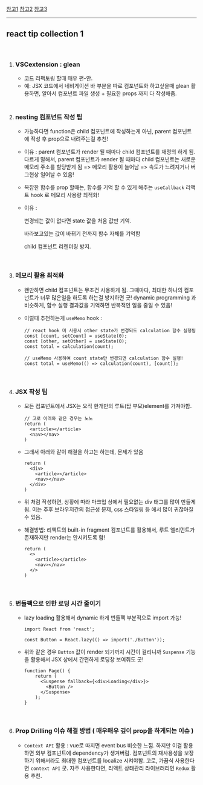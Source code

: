 [참고1](https://www.youtube.com/watch?v=b0IZo2Aho9Y&t=63s)   [참고2](https://stackoverflow.com/questions/56347639/react-useeffect-vs-usememo-vs-usestate)   [참고3](https://likejirak.tistory.com/48)

<hr>

## react tip collection 1

<br>

1. ### VSCextension : glean

   - 코드 리팩토링 할때 매우 편-안.
   - 예:
     JSX 코드에서 네비게이션 바 부분을 따로 컴포넌트화 하고싶을때 glean 활용하면,
     알아서 컴포넌트 파일 생성 + 필요한 props 까지 다 작성해줌.

   <br>

2. ### nesting 컴포넌트 작성 팁

   - 가능하다면 function은 child 컴포넌트에 작성하는게 아닌,
     parent 컴포넌트에 작성 후 prop으로 내려주는걸 추천!

   - 이유 :
     parent 컴포넌트가 render 될 때마다 child 컴포넌트를 재정의 하게 됨.
     다르게 말해서, 
     parent 컴포넌트가 render 될 때마다 child 컴포넌트는 새로운 메모리 주소를 할당받게 됨   =>   메모리 활용이 늘어남   =>   속도가 느려지거나 버그현상 일어날 수 있음!

   - 복잡한 함수를 prop 할때는, 함수를 기억 할 수 있게 해주는 `useCallback` 리액트 hook 로 메모리 사용량 최적화!

   - 이유 :

     변경되는 값이 없다면 state 값을 처음 값만 기억.

     바라보고있는 값이 바뀌기 전까지 함수 자체를 기억함

     child 컴포넌트 리렌더링 방지.

   <br>

3. ### 메모리 활용 최적화

   - 왠만하면 child 컴포넌트는 무조건 사용하게 됨.
     그때마다, 최대한 하나의 컴포넌트가 너무 많은일을 하도록 하는걸 방지하면 굿!
     dynamic programming 과 비슷하게, 함수 실행 결과값을 기억하면 반복적인 일을 줄일 수 있음!

   - 이럴때 추천하는게 `useMemo` hook :

     ```react
     // react hook 미 사용시 other state가 변경되도 calculation 함수 실행됨
     const [count, setCount] = useState(0);
     const [other, setOther] = useState(0);
     const total = calculation(count);
     
     // useMemo 사용하여 count state만 변경되면 calculation 함수 실행!
     const total = useMemo(() => calculation(count), [count]);
     ```

   <br>

4. ### JSX 작성 팁

   - 모든 컴포넌트에서 JSX는 오직 한개만의 루트(탑 부모)element를 가져야함.

     ``` react
     // 고로 아래와 같은 경우는 노노
     return (
       <article></article>
       <nav></nav>
     )
     ```

   - 그래서 아래와 같이 해결을 하고는 하는데, 문제가 있음

     ```react
     return (
       <div>
         <article></article>
         <nav></nav>
       </div>
     )
     ```

   - 위 처럼 작성하면, 상황에 따라 마크업 상에서 필요없는 div 태그를 많이 만들게됨.
     이는 추후 브라우저간의 접근성 문제, css 스타일링 등 에서 많이 귀찮아질 수 있음.

   - 해결방법:
     리액트의 built-in fragment 컴포넌트를 활용해서,
     루트 엘리먼트가 존재하지만 render는 안시키도록 함! 

     ```react
     return (
       <>
         <article></article>
         <nav></nav>
       </>
     )
     ```

   <br>

5. ### 번들팩으로 인한 로딩 시간 줄이기

   - lazy loading 활용해서 dynamic 하게 번들팩 부분적으로 import 가능!

     ```react
     import React from 'react';
     
     const Button = React.lazy(() => import('./Button'));
     ```

   - 위와 같은 경우 `Button` 값이 render 되기까지 시간이 걸리니까
     `Suspense` 기능을 활용해서 JSX 상에서 간편하게 로딩창 보여줘도 굿!

     ```react
     function Page() {
         return (
           <Suspense fallback={<div>Loading</div>}>
             <Button />
           </Suspense>
         );
     }
     ```

   <br>

6. ### Prop Drilling 이슈 해결 방법  ( 매우매우 깊이 prop을 하게되는 이슈 )

   - `Context API` 활용 : 
     vue로 따지면 event bus 비슷한 느낌.
     하지만 이걸 활용하면 외부 컴포넌트에 dependency가 생겨버림.
     컴포넌트의 재사용성을 보장하기 위해서라도 최대한 컴포넌트를 localize 시켜야함.
     고로, 가끔식 사용한다면 `context API` 굿.
     자주 사용한다면, 리액트 상태관리 라이브러리인 `Redux` 활용 추천.